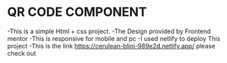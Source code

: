 # QR CODE COMPONENT
-This is a simple Html + css project.
-The Design provided by Frontend mentor
-This is responsive for mobile and pc
-I used netlify to deploy This project
-This is the link https://cerulean-blini-989e2d.netlify.app/ please check out
